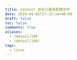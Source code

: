 ```yaml
---
title: Centos7 自定义服务配置文件
date: 2019-04-05T17:33:14+08:00
draft: false
toc: false
comments: true
aliases:
  - /detail/190
  - /detail/190/
tags:
  - linux
---
```



